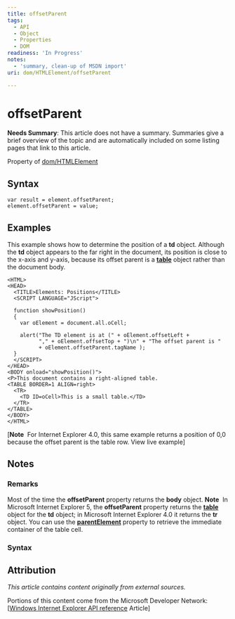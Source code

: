 ```yaml
---
title: offsetParent
tags:
  - API
  - Object
  - Properties
  - DOM
readiness: 'In Progress'
notes:
  - 'summary, clean-up of MSDN import'
uri: dom/HTMLElement/offsetParent

---
```

# offsetParent

**Needs Summary**: This article does not have a summary. Summaries give a brief overview of the topic and are automatically included on some listing pages that link to this article.

<span data-meta="applies_to" data-type="key">Property of <span data-type="value">[dom/HTMLElement](/dom/HTMLElement)</span></span>

## Syntax

``` {.js}
var result = element.offsetParent;
element.offsetParent = value;
```

## Examples

This example shows how to determine the position of a **td** object. Although the **td** object appears to the far right in the document, its position is close to the x-axis and y-axis, because its offset parent is a [**table**](/html/elements/table) object rather than the document body.

    <HTML>
    <HEAD>
      <TITLE>Elements: Positions</TITLE>
      <SCRIPT LANGUAGE="JScript">

      function showPosition()
      {
        var oElement = document.all.oCell;

        alert("The TD element is at (" + oElement.offsetLeft +
              "," + oElement.offsetTop + ")\n" + "The offset parent is "
              + oElement.offsetParent.tagName );
      }
      </SCRIPT>
    </HEAD>
    <BODY onload="showPosition()">
    <P>This document contains a right-aligned table.
    <TABLE BORDER=1 ALIGN=right>
      <TR>
        <TD ID=oCell>This is a small table.</TD>
      </TR>
    </TABLE>
    </BODY>
    </HTML>

[**Note**  For Internet Explorer 4.0, this same example returns a position of 0,0 because the offset parent is the table row. View live example]

## Notes

### Remarks

Most of the time the **offsetParent** property returns the **body** object. **Note**  In Microsoft Internet Explorer 5, the **offsetParent** property returns the [**table**](/html/elements/table) object for the **td** object; in Microsoft Internet Explorer 4.0 it returns the **tr** object. You can use the [**parentElement**](/dom/Element/parentElement) property to retrieve the immediate container of the table cell.

### Syntax

## Attribution

*This article contains content originally from external sources.*

Portions of this content come from the Microsoft Developer Network: [[Windows Internet Explorer API reference](http://msdn.microsoft.com/en-us/library/ie/hh828809%28v=vs.85%29.aspx) Article]

